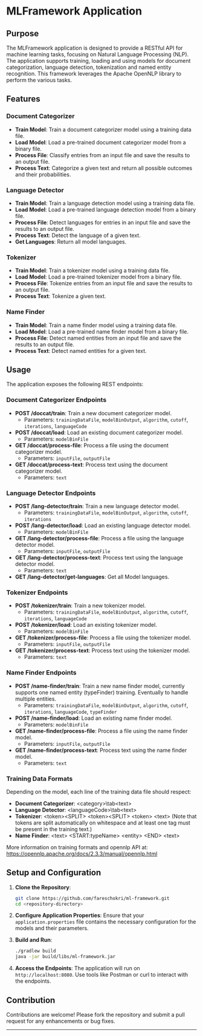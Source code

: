 # MLFramework Application

## Purpose

The MLFramework application is designed to provide a RESTful API for machine learning tasks, focusing on Natural Language Processing (NLP). The application supports training, loading and using models for document categorization, language detection, tokenization and named entity recognition. This framework leverages the Apache OpenNLP library to perform the various tasks.

## Features

### Document Categorizer
- **Train Model**: Train a document categorizer model using a training data file.
- **Load Model**: Load a pre-trained document categorizer model from a binary file.
- **Process File**: Classify entries from an input file and save the results to an output file.
- **Process Text**: Categorize a given text and return all possible outcomes and their probabilities.

### Language Detector
- **Train Model**: Train a language detection model using a training data file.
- **Load Model**: Load a pre-trained language detection model from a binary file.
- **Process File**: Detect languages for entries in an input file and save the results to an output file.
- **Process Text**: Detect the language of a given text.
- **Get Languages**: Return all model languages.

### Tokenizer
- **Train Model**: Train a tokenizer model using a training data file.
- **Load Model**: Load a pre-trained tokenizer model from a binary file.
- **Process File**: Tokenize entries from an input file and save the results to an output file.
- **Process Text**: Tokenize a given text.

### Name Finder
- **Train Model**: Train a name finder model using a training data file.
- **Load Model**: Load a pre-trained name finder model from a binary file.
- **Process File**: Detect named entities from an input file and save the results to an output file.
- **Process Text**: Detect named entities for a given text.

## Usage

The application exposes the following REST endpoints:

### Document Categorizer Endpoints
- **POST /doccat/train**: Train a new document categorizer model.
    - Parameters: `trainingDataFile`, `modelBinOutput`, `algorithm`, `cutoff`, `iterations`, `languageCode`
- **POST /doccat/load**: Load an existing document categorizer model.
    - Parameters: `modelBinFile`
- **GET /doccat/process-file**: Process a file using the document categorizer model.
    - Parameters: `inputFile`, `outputFile`
- **GET /doccat/process-text**: Process text using the document categorizer model.
    - Parameters: `text`

### Language Detector Endpoints
- **POST /lang-detector/train**: Train a new language detector model.
    - Parameters: `trainingDataFile`, `modelBinOutput`, `algorithm`, `cutoff`, `iterations`
- **POST /lang-detector/load**: Load an existing language detector model.
    - Parameters: `modelBinFile`
- **GET /lang-detector/process-file**: Process a file using the language detector model.
    - Parameters: `inputFile`, `outputFile`
- **GET /lang-detector/process-text**: Process text using the language detector model.
    - Parameters: `text`
- **GET /lang-detector/get-languages**: Get all Model languages.

### Tokenizer Endpoints
- **POST /tokenizer/train**: Train a new tokenizer model.
    - Parameters: `trainingDataFile`, `modelBinOutput`, `algorithm`, `cutoff`, `iterations`, `languageCode`
- **POST /tokenizer/load**: Load an existing tokenizer model.
    - Parameters: `modelBinFile`
- **GET /tokenizer/process-file**: Process a file using the tokenizer model.
    - Parameters: `inputFile`, `outputFile`
- **GET /tokenizer/process-text**: Process text using the tokenizer model.
    - Parameters: `text`

### Name Finder Endpoints
- **POST /name-finder/train**: Train a new name finder model, currently supports one named entity (typeFinder) training. Eventually to handle multiple entities.
    - Parameters: `trainingDataFile`, `modelBinOutput`, `algorithm`, `cutoff`, `iterations`, `languageCode`, `typeFinder`
- **POST /name-finder/load**: Load an existing name finder model.
    - Parameters: `modelBinFile`
- **GET /name-finder/process-file**: Process a file using the name finder model.
    - Parameters: `inputFile`, `outputFile`
- **GET /name-finder/process-text**: Process text using the name finder model.
    - Parameters: `text`

### Training Data Formats
Depending on the model, each line of the training data file should respect: 
- **Document Categorizer**: \<category>\tab\<text>
- **Language Detector**: \<languageCode>\tab\<text>
- **Tokenizer**: \<token>\<SPLIT> \<token>\<SPLIT> \<token> \<text> (Note that tokens are split automatically on whitespace and at least one <SPLIT> tag must be present in the training text.)
- **Name Finder**: \<text> \<START:typeName> \<entity> \<END> \<text>

More information on training formats and opennlp API at: https://opennlp.apache.org/docs/2.3.3/manual/opennlp.html

## Setup and Configuration

1. **Clone the Repository**:
    ```sh
    git clone https://github.com/fareschokri/ml-framework.git
    cd <repository-directory>
    ```

2. **Configure Application Properties**:
   Ensure that your `application.properties` file contains the necessary configuration for the models and their parameters.

3. **Build and Run**:
    ```sh
    ./gradlew build
    java -jar build/libs/ml-framework.jar
    ```

4. **Access the Endpoints**:
   The application will run on `http://localhost:8080`. Use tools like Postman or curl to interact with the endpoints.


## Contribution

Contributions are welcome! Please fork the repository and submit a pull request for any enhancements or bug fixes.

---